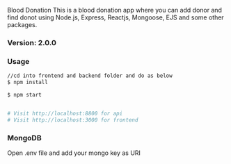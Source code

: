 Blood Donation
This is a blood donation app where you can add donor and find donot using Node.js, Express, Reactjs, Mongoose, EJS and some other packages.

### Version: 2.0.0

### Usage

```sh
//cd into frontend and backend folder and do as below
$ npm install
```

```sh
$ npm start


# Visit http://localhost:8800 for api
# Visit http://localhost:3000 for frontend
```

### MongoDB

Open .env file and add your mongo key as URI
